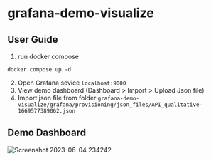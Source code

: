 # grafana-demo-visualize
 
## User Guide
1. run docker compose
```
docker compose up -d
```
2. Open Grafana sevice `localhost:9000`
3. View demo dashboard (Dashboard > Import > Upload Json file)
4. Import json file from folder `grafana-demo-visualize/grafana/provisioning/json_files/API_qualitative-1669577389062.json`

## Demo Dashboard
![Screenshot 2023-06-04 234242](https://github.com/62070271/grafana-demo-visualize/assets/57053814/926ef77d-da77-4146-a10b-76e7bd73f3b9)
